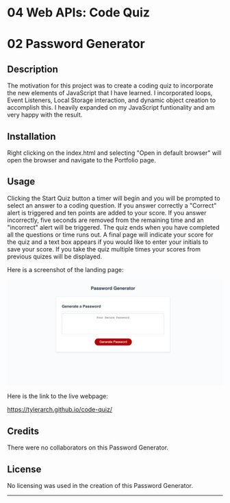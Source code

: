 # 04 Web APIs: Code Quiz

# 02 Password Generator

## Description
The motivation for this project was to create a coding quiz to incorporate the new elements of JavaScript that I have learned. I incorporated loops, Event Listeners, Local Storage interaction, and dynamic object creation to accomplish this. I heavily expanded on my JavaScript funtionality and am very happy with the result.

## Installation

Right clicking on the index.html and selecting "Open in default browser" will open the browser and  navigate to the Portfolio page.

## Usage

Clicking the Start Quiz button a timer will begin and you will be prompted to select an answer to a coding question.  If you answer correctly a "Correct" alert is triggered and ten points are added to your score. If you answer incorrectly, five seconds are removed from the remaining time and an "incorrect" alert will be triggered.
The quiz ends when you have completed all the questions or time runs out.
A final page will indicate your score for the quiz and a text box appears if you would like to enter your initials to save your score. If you take the quiz multiple times your scores from previous quizes will be displayed.

Here is a screenshot of the landing page:

![Application Preview](https://github.com/TylerArch/password-generator/blob/main/Assets/images/landing-page-screenshot.png?raw=true)

Here is the link to the live webpage:

https://tylerarch.github.io/code-quiz/

## Credits

There were no collaborators on this Password Generator.

## License

No licensing was used in the creation of this Password Generator.

---
